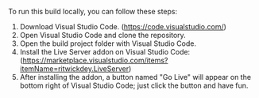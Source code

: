 To run this build locally, you can follow these steps:

1) Download Visual Studio Code. (https://code.visualstudio.com/)
2) Open Visual Studio Code and clone the repository.
3) Open the build project folder with Visual Studio Code.
4) Install the Live Server addon on Visual Studio Code: (https://marketplace.visualstudio.com/items?itemName=ritwickdey.LiveServer)
5) After installing the addon, a button named "Go Live" will appear on the bottom right of Visual Studio Code; just click the button and have fun.
